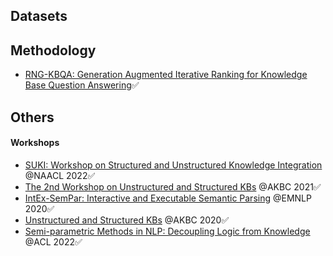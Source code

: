 ## Datasets


## Methodology

- [RNG-KBQA: Generation Augmented Iterative Ranking for Knowledge Base Question Answering](https://arxiv.org/abs/2109.08678)✅

## Others

#### Workshops
- [SUKI: Workshop on Structured and Unstructured Knowledge Integration](https://suki-workshop.github.io/) @NAACL 2022✅
- [The 2nd Workshop on Unstructured and Structured KBs](https://uskb-workshop.github.io/) @AKBC 2021✅
- [IntEx-SemPar: Interactive and Executable Semantic Parsing](https://intex-sempar.github.io/) @EMNLP 2020✅
- [Unstructured and Structured KBs](https://uskb-workshop.github.io/2020/) @AKBC 2020✅
- [Semi-parametric Methods in NLP: Decoupling Logic from Knowledge](http://www.semiparametric.ml/) @ACL 2022✅

